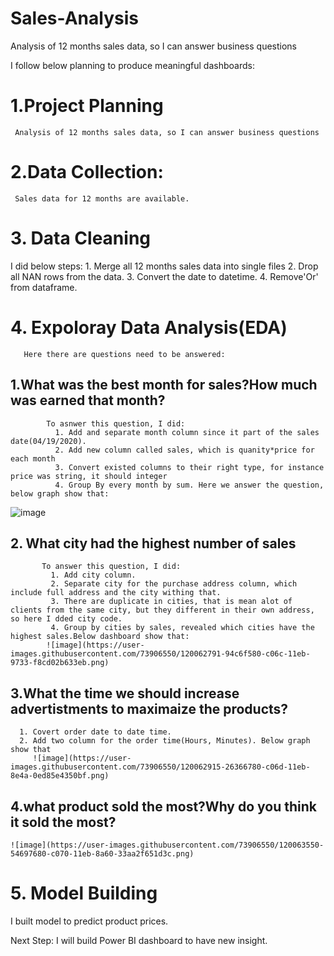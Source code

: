 # Sales-Analysis
Analysis of 12 months sales data, so I can answer business questions

I follow below planning to produce meaningful dashboards:

# 1.Project Planning
     Analysis of 12 months sales data, so I can answer business questions

# 2.Data Collection:
     Sales data for 12 months are available.
# 3. Data Cleaning
   I did below steps:
     1. Merge all 12 months sales data into single files
     2. Drop all NAN rows from the data.
     3. Convert the date to datetime.
     4. Remove'Or' from dataframe.


# 4. Expoloray Data Analysis(EDA)
       Here there are questions need to be answered:
  ## 1.What was the best month for sales?How much was earned that month?
            To asnwer this question, I did:
              1. Add and separate month column since it part of the sales date(04/19/2020).
              2. Add new column called sales, which is quanity*price for each month
              3. Convert existed columns to their right type, for instance price was string, it should integer
              4. Group By every month by sum. Here we answer the question, below graph show that:

![image](https://user-images.githubusercontent.com/73906550/120063977-9eebf280-c072-11eb-8e5e-f82f8c799bd8.png)



              
              
 ## 2. What city had the highest number of sales
           To answer this question, I did:
             1. Add city column.
             2. Separate city for the purchase address column, which include full address and the city withing that.
             3. There are duplicate in cities, that is mean alot of clients from the same city, but they different in their own address, so here I dded city code.
             4. Group by cities by sales, revealed which cities have the highest sales.Below dashboard show that:
            ![image](https://user-images.githubusercontent.com/73906550/120062791-94c6f580-c06c-11eb-9733-f8cd02b633eb.png)
   ## 3.What the time we should increase advertistments to maximaize the products?
      1. Covert order date to date time.
      2. Add two column for the order time(Hours, Minutes). Below graph show that
         ![image](https://user-images.githubusercontent.com/73906550/120062915-26366780-c06d-11eb-8e4a-0ed85e4350bf.png)
  ## 4.what product sold the most?Why do you think it sold the most?     
    ![image](https://user-images.githubusercontent.com/73906550/120063550-54697680-c070-11eb-8a60-33aa2f651d3c.png)

# 5. Model Building
  I built model to predict product prices. 

Next Step: I will build Power BI dashboard to have new insight.
